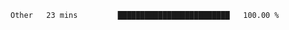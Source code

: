 <!--START_SECTION:waka-->

```txt
Other   23 mins         █████████████████████████   100.00 %
```

<!--END_SECTION:waka-->